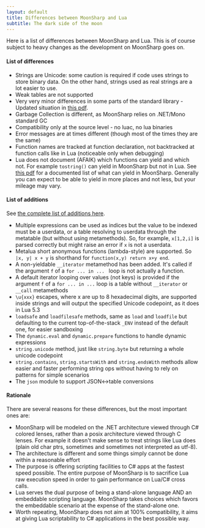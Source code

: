 ```yaml
---
layout: default
title: Differences between MoonSharp and Lua
subtitle: The dark side of the moon
---
```


Here is a list of differences between MoonSharp and Lua. 
This is of course subject to heavy changes as the development on MoonSharp goes on.


#### List of differences

* Strings are Unicode: some caution is required if code uses strings to store binary data. On the other hand, strings used as real strings are a lot easier to use.
* Weak tables are not supported
* Very very minor differences in some parts of the standard library - Updated situation in [this pdf](http://www.moonsharp.org/MoonSharpStdLib.pdf).
* Garbage Collection is different, as MoonSharp relies on .NET/Mono standard GC
* Compatibility only at the source level - no luac, no lua binaries
* Error messages are at times different (though most of the times they are the same)
* Function names are tracked at function declaration, not backtracked at function calls like in Lua (noticeable only when debugging)
* Lua does not document (AFAIK) which functions can yield and which not. For example ``tostring()`` can yield in MoonSharp but not in Lua. See [this pdf](http://www.moonsharp.org/MoonSharpStdLib.pdf) for a documented list of what can yield in MoonSharp. Generally you can expect to be able to yield in more places and not less, but your mileage may vary.


#### List of additions

See <a href="additions.html">the complete list of additions here</a>.

* Multiple expressions can be used as indices but the value to be indexed must be a userdata, or a table resolving to userdata through the metatable (but without using metamethods). So, for example, ``x[1,2,i]`` is parsed correctly but might raise an error if ``x`` is not a userdata.
* Metalua short anonymous functions (lambda-style) are supported. So ``|x, y| x + y`` is shorthand for ``function(x,y) return x+y end``. 
* A non-yieldable ``__iterator`` metamethod has been added. It's called if the argument ``f`` of a ``for ... in ... `` loop is not actually a function.
* A default iterator looping over values (not keys) is provided if the argument ``f`` of a ``for ... in ...`` loop is a table without ``__iterator`` or ``__call`` metamethods
* ``\u{xxx}`` escapes, where x are up to 8 hexadecimal digits, are supported inside strings and will output the specified Unicode codepoint, as it does in Lua 5.3
* ``loadsafe`` and ``loadfilesafe`` methods, same as ``load`` and ``loadfile`` but defaulting to the current top-of-the-stack ``_ENV`` instead of the default one, for easier sandboxing
* The ``dynamic.eval`` and ``dynamic.prepare`` functions to handle dynamic expressions
* ``string.unicode`` method, just like ``string.byte`` but returning a whole unicode codepoint
* ``string.contains``, ``string.startsWith`` and ``string.endsWith`` methods allow easier and faster performing string ops without having to rely on patterns for simple scenarios
* The ``json`` module to support JSON<->table conversions


#### Rationale

There are several reasons for these differences, but the most important ones are:

* MoonSharp will be modeled on the .NET architecture viewed through C# colored lenses, rather than a posix architecture viewed through C lenses. For example it doesn't make sense to treat strings like Lua does (plain old char ptrs, sometimes and sometimes not interpreted as utf-8).
* The architecture is different and some things simply cannot be done within a reasonable effort 
* The purpose is offering scripting facilities to C# apps at the fastest speed possible. The entire purpose of MoonSharp is to sacrifice Lua raw execution speed in order to gain performance on Lua/C# cross calls.
* Lua serves the dual purpose of being a stand-alone language AND an embeddable scripting language. MoonSharp takes choices which favors the embeddable scenario at the expense of the stand-alone one.
* Worth repeating, MoonSharp does not aim at 100% compatibility, it aims at giving Lua scriptability to C# applications in the best possible way.





        
		
		
		


